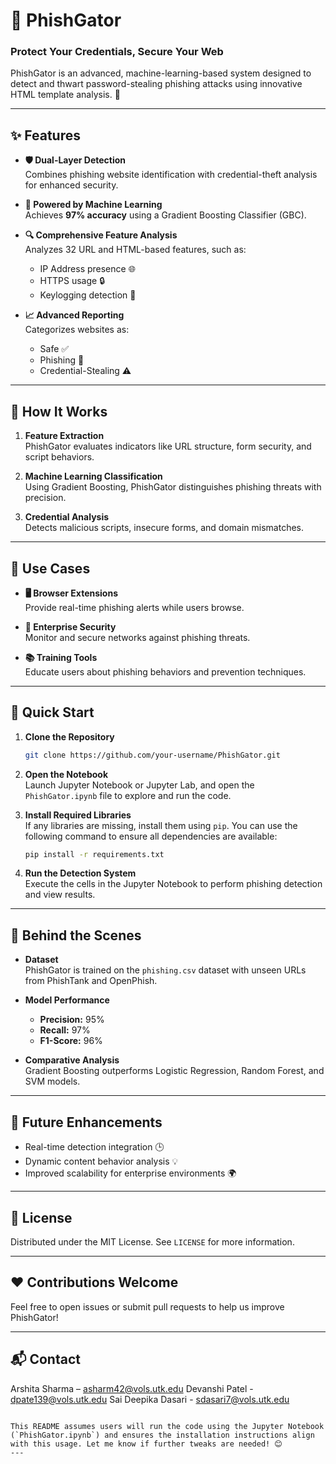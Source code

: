 # 🐊 **PhishGator**  
### **Protect Your Credentials, Secure Your Web**  

PhishGator is an advanced, machine-learning-based system designed to detect and thwart password-stealing phishing attacks using innovative HTML template analysis. 🚀  

---

## ✨ **Features**  

- **🛡️ Dual-Layer Detection**  
  Combines phishing website identification with credential-theft analysis for enhanced security.  

- **🤖 Powered by Machine Learning**  
  Achieves **97% accuracy** using a Gradient Boosting Classifier (GBC).  

- **🔍 Comprehensive Feature Analysis**  
  Analyzes 32 URL and HTML-based features, such as:  
  - IP Address presence 🌐  
  - HTTPS usage 🔒  
  - Keylogging detection 📝  

- **📈 Advanced Reporting**  
  Categorizes websites as:  
  - Safe ✅  
  - Phishing 🚨  
  - Credential-Stealing ⚠️  

---

## 🔧 **How It Works**  

1. **Feature Extraction**  
   PhishGator evaluates indicators like URL structure, form security, and script behaviors.  

2. **Machine Learning Classification**  
   Using Gradient Boosting, PhishGator distinguishes phishing threats with precision.  

3. **Credential Analysis**  
   Detects malicious scripts, insecure forms, and domain mismatches.  

---

## 🎯 **Use Cases**  

- **🖥️ Browser Extensions**  
  Provide real-time phishing alerts while users browse.  

- **🏢 Enterprise Security**  
  Monitor and secure networks against phishing threats.  

- **📚 Training Tools**  
  Educate users about phishing behaviors and prevention techniques.  

---

## 🚀 **Quick Start**  

1. **Clone the Repository**  
   ```bash  
   git clone https://github.com/your-username/PhishGator.git  
   ```  

2. **Open the Notebook**  
   Launch Jupyter Notebook or Jupyter Lab, and open the `PhishGator.ipynb` file to explore and run the code.  

3. **Install Required Libraries**  
   If any libraries are missing, install them using `pip`. You can use the following command to ensure all dependencies are available:  
   ```bash  
   pip install -r requirements.txt  
   ```  

4. **Run the Detection System**  
   Execute the cells in the Jupyter Notebook to perform phishing detection and view results.  

---

## 🧠 **Behind the Scenes**  

- **Dataset**  
  PhishGator is trained on the `phishing.csv` dataset with unseen URLs from PhishTank and OpenPhish.  

- **Model Performance**  
  - **Precision:** 95%  
  - **Recall:** 97%  
  - **F1-Score:** 96%  

- **Comparative Analysis**  
  Gradient Boosting outperforms Logistic Regression, Random Forest, and SVM models.  

---

## 🌟 **Future Enhancements**  

- Real-time detection integration 🕒  
- Dynamic content behavior analysis 💡  
- Improved scalability for enterprise environments 🌍  

---

## 📜 **License**  

Distributed under the MIT License. See `LICENSE` for more information.  

---

## ❤️ **Contributions Welcome**  

Feel free to open issues or submit pull requests to help us improve PhishGator!  

---
 
## 📬 **Contact**

Arshita Sharma – asharm42@vols.utk.edu
Devanshi Patel - dpate139@vols.utk.edu
Sai Deepika Dasari - sdasari7@vols.utk.edu

```

This README assumes users will run the code using the Jupyter Notebook (`PhishGator.ipynb`) and ensures the installation instructions align with this usage. Let me know if further tweaks are needed! 😊
---


